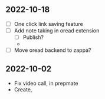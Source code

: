 ## 2022-10-18
- [ ] One click link saving feature
- [ ] Add note taking in oread extension
  - [ ] Publish?
  - 
- [ ] Move oread backend to zappa?

## 2022-10-02

- Fix video call, in prepmate
- Create, 